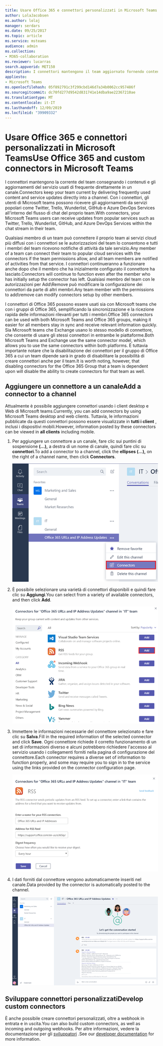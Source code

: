 ```yaml
---
title: Usare Office 365 e connettori personalizzati in Microsoft Teams
author: LolaJacobsen
ms.author: lolaj
manager: serdars
ms.date: 09/25/2017
ms.topic: article
ms.service: msteams
audience: admin
ms.collection:
- M365-collaboration
ms.reviewer: lucarras
search.appverid: MET150
description: I connettori mantengono il team aggiornato fornendo contenuti e aggiornamenti dai servizi usati di frequente direttamente in un canale.
appliesto:
- Microsoft Teams
ms.openlocfilehash: 05f892791c3f299cbd146d7a34b0062cc957486f
ms.sourcegitcommit: dc70fd277d9542d831741e14dba9ae22367210ae
ms.translationtype: MT
ms.contentlocale: it-IT
ms.lasthandoff: 12/09/2019
ms.locfileid: "39909332"
---
```

<a name="use-office-365-and-custom-connectors-in-microsoft-teams"></a><span data-ttu-id="1771f-103">Usare Office 365 e connettori personalizzati in Microsoft Teams</span><span class="sxs-lookup"><span data-stu-id="1771f-103">Use Office 365 and custom connectors in Microsoft Teams</span></span>
=======================================================

<span data-ttu-id="1771f-104">I connettori mantengono la corrente del team consegnando i contenuti e gli aggiornamenti del servizio usati di frequente direttamente in un canale.</span><span class="sxs-lookup"><span data-stu-id="1771f-104">Connectors keep your team current by delivering frequently used content and service updates directly into a channel.</span></span> <span data-ttu-id="1771f-105">Con i connettori, gli utenti di Microsoft teams possono ricevere gli aggiornamenti da servizi popolari come Twitter, Trello, Wunderlist, GitHub e Azure DevOps Services all'interno del flusso di chat del proprio team.</span><span class="sxs-lookup"><span data-stu-id="1771f-105">With connectors, your Microsoft Teams users can receive updates from popular services such as Twitter, Trello, Wunderlist, GitHub, and Azure DevOps Services within the chat stream in their team.</span></span>

<span data-ttu-id="1771f-106">Qualsiasi membro di un team può connettere il proprio team ai servizi cloud più diffusi con i connettori se le autorizzazioni del team lo consentono e tutti i membri del team ricevono notifiche di attività da tale servizio.</span><span class="sxs-lookup"><span data-stu-id="1771f-106">Any member of a team can connect their team to popular cloud services with the connectors if the team permissions allow, and all team members are notified of activities from that service.</span></span> <span data-ttu-id="1771f-107">I connettori continueranno a funzionare anche dopo che il membro che ha inizialmente configurato il connettore ha lasciato.</span><span class="sxs-lookup"><span data-stu-id="1771f-107">Connectors will continue to function even after the member who has initially setup the connector has left.</span></span> <span data-ttu-id="1771f-108">Qualsiasi membro del team con le autorizzazioni per Add\Remove può modificare la configurazione dei connettori da parte di altri membri.</span><span class="sxs-lookup"><span data-stu-id="1771f-108">Any team member with the permissions to add\remove can modify connectors setup by other members.</span></span>

<span data-ttu-id="1771f-109">I connettori di Office 365 possono essere usati sia con Microsoft teams che con i gruppi di Office 365, semplificando la sincronizzazione e la ricezione rapida delle informazioni rilevanti per tutti i membri.</span><span class="sxs-lookup"><span data-stu-id="1771f-109">Office 365 connectors can be used with both Microsoft Teams and Office 365 groups, making it easier for all members stay in sync and receive relevant information quickly.</span></span> <span data-ttu-id="1771f-110">Sia Microsoft teams che Exchange usano lo stesso modello di connettore, che consente di usare gli stessi connettori in entrambe le piattaforme.</span><span class="sxs-lookup"><span data-stu-id="1771f-110">Both Microsoft Teams and Exchange use the same connector model, which allows you to use the same connectors within both platforms.</span></span> <span data-ttu-id="1771f-111">È tuttavia importante notare che la disabilitazione dei connettori per il gruppo di Office 365 a cui un team dipende sarà in grado di disabilitare la possibilità di creare connettori anche per il team.</span><span class="sxs-lookup"><span data-stu-id="1771f-111">It is worth noting, however, that disabling connectors for the Office 365 Group that a team is dependent upon will disable the ability to create connectors for that team as well.</span></span>

<a name="add-a-connector-to-a-channel"></a><span data-ttu-id="1771f-112">Aggiungere un connettore a un canale</span><span class="sxs-lookup"><span data-stu-id="1771f-112">Add a connector to a channel</span></span>
----------------------------

<span data-ttu-id="1771f-113">Attualmente è possibile aggiungere connettori usando i client desktop e Web di Microsoft teams.</span><span class="sxs-lookup"><span data-stu-id="1771f-113">Currently, you can add connectors by using Microsoft Teams desktop and web clients.</span></span> <span data-ttu-id="1771f-114">Tuttavia, le informazioni pubblicate da questi connettori possono essere visualizzate in **tutti i client** , inclusi i dispositivi mobili.</span><span class="sxs-lookup"><span data-stu-id="1771f-114">However, information posted by these connectors can be viewed in **all clients** including mobile.</span></span>

1. <span data-ttu-id="1771f-115">Per aggiungere un connettore a un canale, fare clic sui puntini di sospensione **(...),** a destra di un nome di canale, quindi fare clic su **connettori**.</span><span class="sxs-lookup"><span data-stu-id="1771f-115">To add a connector to a channel, click the **ellipses (…),** on the right of a channel name, then click **Connectors**.</span></span>

    ![Screenshot dell'interfaccia teams con l'opzione Connectors selezionata.](media/Use_Office_365_and_custom_connectors_in_Microsoft_Teams_image1.png)

2. <span data-ttu-id="1771f-117">È possibile selezionare una varietà di connettori disponibili e quindi fare clic su **Aggiungi**.</span><span class="sxs-lookup"><span data-stu-id="1771f-117">You can select from a variety of available connectors, and then click **Add**.</span></span>

    ![Screenshot della finestra di dialogo connettori che mostra i connettori disponibili.](media/Use_Office_365_and_custom_connectors_in_Microsoft_Teams_image2.png)

3. <span data-ttu-id="1771f-119">Immettere le informazioni necessarie del connettore selezionato e fare clic su **Salva**.</span><span class="sxs-lookup"><span data-stu-id="1771f-119">Fill in the required information of the selected connector and click **Save**.</span></span> <span data-ttu-id="1771f-120">Ogni connettore richiede il corretto funzionamento di un set di informazioni diverso e alcuni potrebbero richiedere l'accesso al servizio usando i collegamenti forniti nella pagina di configurazione del connettore.</span><span class="sxs-lookup"><span data-stu-id="1771f-120">Each connector requires a diverse set of information to function properly, and some may require you to sign in to the service using the links provided on the connector configuration page.</span></span>

    ![Screenshot della pagina di configurazione per il connettore RSS.](media/Use_Office_365_and_custom_connectors_in_Microsoft_Teams_image3.png)

4. <span data-ttu-id="1771f-122">I dati forniti dal connettore vengono automaticamente inseriti nel canale.</span><span class="sxs-lookup"><span data-stu-id="1771f-122">Data provided by the connector is automatically posted to the channel.</span></span>

    ![Screenshot dell'interfaccia teams che mostra una conversazione in un canale.](media/Use_Office_365_and_custom_connectors_in_Microsoft_Teams_image4.png)

<a name="develop-custom-connectors"></a><span data-ttu-id="1771f-124">Sviluppare connettori personalizzati</span><span class="sxs-lookup"><span data-stu-id="1771f-124">Develop custom connectors</span></span>
----------------------------

<span data-ttu-id="1771f-125">È anche possibile creare connettori personalizzati, oltre a webhook in entrata e in uscita.</span><span class="sxs-lookup"><span data-stu-id="1771f-125">You can also build custom connectors, as well as incoming and outgoing webhooks.</span></span> <span data-ttu-id="1771f-126">Per altre informazioni, vedere la documentazione per gli [sviluppatori](/microsoftteams/platform/webhooks-and-connectors/what-are-webhooks-and-connectors) .</span><span class="sxs-lookup"><span data-stu-id="1771f-126">See our [developer documentation](/microsoftteams/platform/webhooks-and-connectors/what-are-webhooks-and-connectors) for more information.</span></span>
